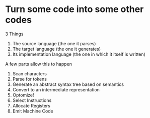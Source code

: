 # Turn some code into some other codes

3 Things
1. The source language (the one it parses)
2. The target language (the one it generates)
3. Its implementation language (the one in which it itself is written)

A few parts allow this to happen
1. Scan characters
2. Parse for tokens
3. Generate an abstract syntax tree based on semantics
4. Convert to an intermediate representation
5. Optomize!
6. Select Instructions
7. Allocate Registers
8. Emit Machine Code
